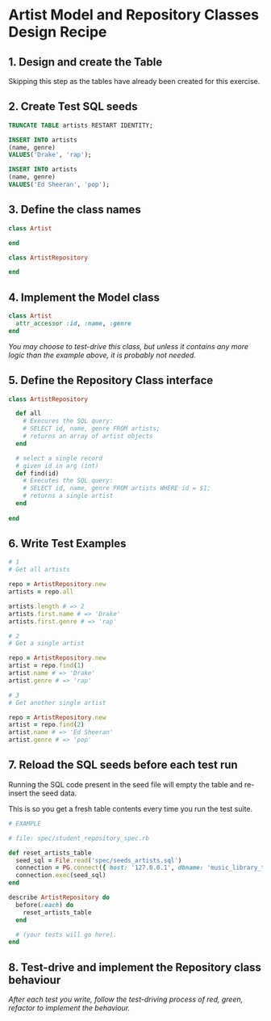 # Artist Model and Repository Classes Design Recipe

## 1. Design and create the Table

Skipping this step as the tables have already been created for this exercise.

## 2. Create Test SQL seeds

```sql
TRUNCATE TABLE artists RESTART IDENTITY;

INSERT INTO artists
(name, genre)
VALUES('Drake', 'rap');

INSERT INTO artists
(name, genre)
VALUES('Ed Sheeran', 'pop');
```

## 3. Define the class names

```ruby
class Artist

end 

class ArtistRepository

end
```

## 4. Implement the Model class

```ruby
class Artist
  attr_accessor :id, :name, :genre
end
```

*You may choose to test-drive this class, but unless it contains any more logic than the example above, it is probably not needed.*

## 5. Define the Repository Class interface

```ruby
class ArtistRepository

  def all 
    # Execures the SQL query:
    # SELECT id, name, genre FROM artists;
    # returns an array of artist objects
  end

  # select a single record
  # given id in arg (int)
  def find(id)
    # Executes the SQL query:
    # SELECT id, name, genre FROM artists WHERE id = $1;
    # returns a single artist
  end
  
end
```

## 6. Write Test Examples

```ruby
# 1
# Get all artists

repo = ArtistRepository.new 
artists = repo.all

artists.length # => 2
artists.first.name # => 'Drake'
artists.first.genre # => 'rap'

# 2
# Get a single artist

repo = ArtistRepository.new
artist = repo.find(1)
artist.name # => 'Drake'
artist.genre # => 'rap'

# 3
# Get another single artist

repo = ArtistRepository.new
artist = repo.find(2)
artist.name # => 'Ed Sheeran'
artist.genre # => 'pop'
```

## 7. Reload the SQL seeds before each test run

Running the SQL code present in the seed file will empty the table and re-insert the seed data.

This is so you get a fresh table contents every time you run the test suite.

```ruby
# EXAMPLE

# file: spec/student_repository_spec.rb

def reset_artists_table
  seed_sql = File.read('spec/seeds_artists.sql')
  connection = PG.connect({ host: '127.0.0.1', dbname: 'music_library_test' })
  connection.exec(seed_sql)
end

describe ArtistRepository do
  before(:each) do 
    reset_artists_table
  end

  # (your tests will go here).
end
```

## 8. Test-drive and implement the Repository class behaviour

_After each test you write, follow the test-driving process of red, green, refactor to implement the behaviour._
